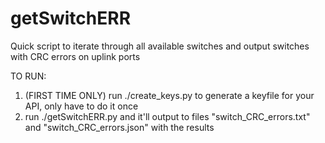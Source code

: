 # getSwitchERR
Quick script to iterate through all available switches and output switches with CRC errors on uplink ports

TO RUN:
1. (FIRST TIME ONLY) run ./create_keys.py to generate a keyfile for your API, only have to do it once
2. run ./getSwitchERR.py and it'll output to files "switch_CRC_errors.txt" and "switch_CRC_errors.json" with the results

